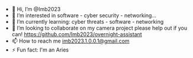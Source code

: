 - 👋 Hi, I’m @Imb2023
- 👀 I’m interested in software - cyber security - networking...
- 🌱 I’m currently learning: cyber threats - software - networking
- 💞️ I’m looking to collaborate on my camera project please help out if you can! https://github.com/Imb2023/overnight-assistant
- 📫 How to reach me imb2023.1.0.0.1@gmail.com
- ⚡ Fun fact: I'm an Aries

<!---
Imb2023/Imb2023 is a ✨ special ✨ repository because its `README.md` (this file) appears on your GitHub profile.
You can click the Preview link to take a look at your changes.
--->
